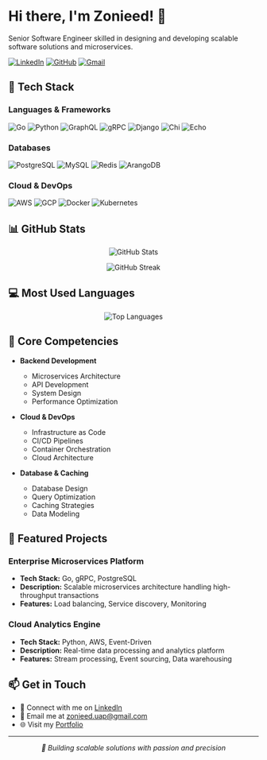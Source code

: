 # Hi there, I'm Zonieed! 👋

Senior Software Engineer skilled in designing and developing scalable software solutions and microservices.

[![LinkedIn](https://img.shields.io/badge/LinkedIn-0077B5?style=flat-square&logo=linkedin&logoColor=white)](https://linkedin.com/in/zonieedhossain)
[![GitHub](https://img.shields.io/badge/GitHub-100000?style=flat-square&logo=github&logoColor=white)](https://github.com/zonieedhossain)
[![Gmail](https://img.shields.io/badge/Gmail-D14836?style=flat-square&logo=gmail&logoColor=white)](mailto:zonieed.uap@gmail.com)

## 🚀 Tech Stack

### Languages & Frameworks
![Go](https://img.shields.io/badge/Go-00ADD8?style=flat-square&logo=go&logoColor=white)
![Python](https://img.shields.io/badge/Python-3776AB?style=flat-square&logo=python&logoColor=white)
![GraphQL](https://img.shields.io/badge/GraphQL-E10098?style=flat-square&logo=graphql&logoColor=white)
![gRPC](https://img.shields.io/badge/gRPC-244c5a?style=flat-square)
![Django](https://img.shields.io/badge/Django-092E20?style=flat-square&logo=django&logoColor=white)
![Chi](https://img.shields.io/badge/Chi-00ADD8?style=flat-square)
![Echo](https://img.shields.io/badge/Echo-00ADD8?style=flat-square)

### Databases
![PostgreSQL](https://img.shields.io/badge/PostgreSQL-316192?style=flat-square&logo=postgresql&logoColor=white)
![MySQL](https://img.shields.io/badge/MySQL-005C84?style=flat-square&logo=mysql&logoColor=white)
![Redis](https://img.shields.io/badge/Redis-DC382D?style=flat-square&logo=redis&logoColor=white)
![ArangoDB](https://img.shields.io/badge/ArangoDB-DDE072?style=flat-square)

### Cloud & DevOps
![AWS](https://img.shields.io/badge/AWS-232F3E?style=flat-square&logo=amazon-aws&logoColor=white)
![GCP](https://img.shields.io/badge/GCP-4285F4?style=flat-square&logo=google-cloud&logoColor=white)
![Docker](https://img.shields.io/badge/Docker-2496ED?style=flat-square&logo=docker&logoColor=white)
![Kubernetes](https://img.shields.io/badge/Kubernetes-326CE5?style=flat-square&logo=kubernetes&logoColor=white)

## 📊 GitHub Stats

<p align="center">
  <img src="https://github-readme-stats.vercel.app/api?username=zonieedhossain&show_icons=true&theme=github_dark" alt="GitHub Stats" />
</p>

<p align="center">
  <img src="https://github-readme-streak-stats.herokuapp.com/?user=zonieedhossain&theme=github-dark-blue" alt="GitHub Streak" />
</p>

## 💻 Most Used Languages

<p align="center">
  <img src="https://github-readme-stats.vercel.app/api/top-langs/?username=zonieedhossain&layout=compact&theme=github_dark" alt="Top Languages" />
</p>

## 🎯 Core Competencies

- **Backend Development**
  - Microservices Architecture
  - API Development
  - System Design
  - Performance Optimization

- **Cloud & DevOps**
  - Infrastructure as Code
  - CI/CD Pipelines
  - Container Orchestration
  - Cloud Architecture

- **Database & Caching**
  - Database Design
  - Query Optimization
  - Caching Strategies
  - Data Modeling

## 🌟 Featured Projects

### Enterprise Microservices Platform
- **Tech Stack:** Go, gRPC, PostgreSQL
- **Description:** Scalable microservices architecture handling high-throughput transactions
- **Features:** Load balancing, Service discovery, Monitoring

### Cloud Analytics Engine
- **Tech Stack:** Python, AWS, Event-Driven
- **Description:** Real-time data processing and analytics platform
- **Features:** Stream processing, Event sourcing, Data warehousing

## 📫 Get in Touch

- 💼 Connect with me on [LinkedIn](https://linkedin.com/in/zonieedhossain)
- 📧 Email me at [zonieed.uap@gmail.com](mailto:zonieed.uap@gmail.com)
- 🌐 Visit my [Portfolio](https://www.zonieed.com)

---
<p align="center">
  <i>🚀 Building scalable solutions with passion and precision</i>
</p>
